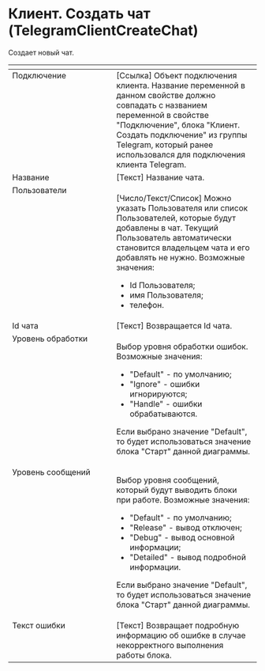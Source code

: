 # Клиент. Создать чат (TelegramClientCreateChat)

Создает новый чат.

<table data-header-hidden><thead><tr><th width="231" valign="top"></th><th width="324" valign="top"></th></tr></thead><tbody><tr><td valign="top">Подключение</td><td valign="top">[Ссылка] Объект подключения клиента. Название переменной в данном свойстве должно совпадать с названием переменной в свойстве "Подключение", блока "Клиент. Создать подключение" из группы Telegram, который ранее использовался для подключения клиента Telegram.</td></tr><tr><td valign="top">Название</td><td valign="top">[Текст] Название чата.</td></tr><tr><td valign="top">Пользователи</td><td valign="top"><p>[Число/Текст/Список] Можно указать Пользователя или список Пользователей, которые будут добавлены в чат. Текущий Пользователь автоматически становится владельцем чата и его добавлять не нужно. Возможные значения: </p><ul><li>Id Пользователя; </li><li>имя Пользователя; </li><li>телефон.</li></ul></td></tr><tr><td valign="top">Id чата</td><td valign="top">[Текст] Возвращается Id чата.</td></tr><tr><td valign="top">Уровень обработки</td><td valign="top"><p>Выбор уровня обработки ошибок. Возможные значения: </p><ul><li>"Default" - по умолчанию; </li><li>"Ignore" - ошибки игнорируются; </li><li>"Handle" - ошибки обрабатываются. </li></ul><p>Если выбрано значение "Default", то будет использоваться значение блока "Старт" данной диаграммы.</p></td></tr><tr><td valign="top">Уровень сообщений</td><td valign="top"><p>Выбор уровня сообщений, который будут выводить блоки при работе. Возможные значения: </p><ul><li>"Default" - по умолчанию; </li><li>"Release" - вывод отключен; </li><li>"Debug" - вывод основной информации; </li><li>"Detailed" - вывод подробной информации. </li></ul><p>Если выбрано значение "Default", то будет использоваться значение блока "Старт" данной диаграммы.</p></td></tr><tr><td valign="top">Текст ошибки</td><td valign="top">[Текст] Возвращает подробную информацию об ошибке в случае некорректного выполнения работы блока.</td></tr></tbody></table>
